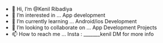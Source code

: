 - 👋 Hi, I’m @Kenil Ribadiya
- 👀 I’m interested in ... App development
- 🌱 I’m currently learning ... Android/ios Development
- 💞️ I’m looking to collaborate on ... App Development Projects
- 📫 How to reach me ... Insta : _______kenil  DM for more info

<!---
KenilDesai/KenilDesai is a ✨ special ✨ repository because its `README.md` (this file) appears on your GitHub profile.
You can click the Preview link to take a look at your changes.
--->
